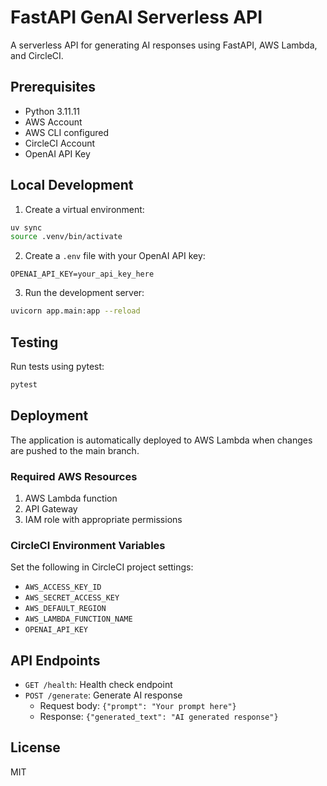 # FastAPI GenAI Serverless API

A serverless API for generating AI responses using FastAPI, AWS Lambda, and CircleCI.

## Prerequisites

- Python 3.11.11
- AWS Account
- AWS CLI configured
- CircleCI Account
- OpenAI API Key

## Local Development

1. Create a virtual environment:
```bash
uv sync
source .venv/bin/activate
```

2. Create a `.env` file with your OpenAI API key:
```
OPENAI_API_KEY=your_api_key_here
```

3. Run the development server:
```bash
uvicorn app.main:app --reload
```

## Testing

Run tests using pytest:
```bash
pytest
```

## Deployment

The application is automatically deployed to AWS Lambda when changes are pushed to the main branch.

### Required AWS Resources

1. AWS Lambda function
2. API Gateway
3. IAM role with appropriate permissions

### CircleCI Environment Variables

Set the following in CircleCI project settings:

- `AWS_ACCESS_KEY_ID`
- `AWS_SECRET_ACCESS_KEY`
- `AWS_DEFAULT_REGION`
- `AWS_LAMBDA_FUNCTION_NAME`
- `OPENAI_API_KEY`

## API Endpoints

- `GET /health`: Health check endpoint
- `POST /generate`: Generate AI response
  - Request body: `{"prompt": "Your prompt here"}`
  - Response: `{"generated_text": "AI generated response"}`

## License

MIT